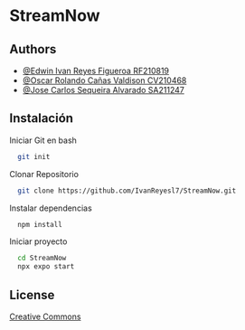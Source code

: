 # StreamNow

 

## Authors

- [@Edwin Ivan Reyes Figueroa RF210819](https://github.com/IvanReyesl7)
- [@Oscar Rolando Cañas Valdison CV210468](https://github.com/Oscar-02)
- [@Jose Carlos Sequeira Alvarado SA211247](https://github.com/Sequeiraa)


## Instalación

Iniciar Git en bash

```bash
  git init
```

Clonar Repositorio
```bash
  git clone https://github.com/IvanReyesl7/StreamNow.git
```
Instalar dependencias
```bash
  npm install
```

Iniciar proyecto
```bash
  cd StreamNow
  npx expo start
```
    
## License

[Creative Commons](https://creativecommons.org/licenses/by-sa/4.0/)
